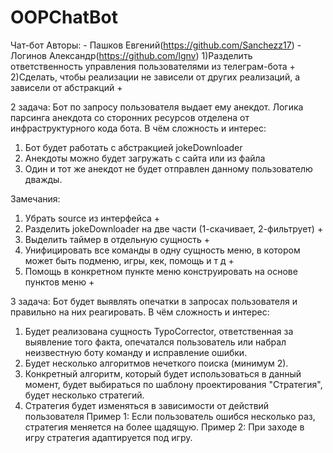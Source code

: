 # OOPChatBot
Чат-бот 
Авторы: - Пашков Евгений(https://github.com/Sanchezz17) - Логинов Александр(https://github.com/lgnv)
1)Разделить ответственность управления пользователями из телеграм-бота +
2)Сделать, чтобы реализации не зависели от других реализаций, а зависели от абстракций +

2 задача:
Бот по запросу пользователя выдает ему анекдот. 
Логика парсинга анекдота со сторонних ресурсов отделена от инфраструктурного кода бота.
В чём сложность и интерес:
1. Бот будет работать с абстракцией jokeDownloader
2. Анекдоты можно будет загружать с сайта или из файла
3. Один и тот же анекдот не будет отправлен данному пользователю дважды.

Замечания:
1. Убрать source из интерфейса +
2. Разделить jokeDownloader на две части (1-скачивает, 2-фильтрует) +
3. Выделить таймер в отдельную сущность +
4. Унифицировать все команды в одну сущность меню, в котором может быть подменю, игры,
кек, помощь и т д +
5. Помощь в конкретном пункте меню конструировать на основе пунктов меню +

3 задача: Бот будет выявлять опечатки в запросах пользователя и правильно на них реагировать.
В чём сложность и интерес:
1. Будет реализована сущность TypoCorrector, ответственная за выявление того факта, опечатался пользователь или набрал неизвестную боту команду
и исправление ошибки.
2. Будет несколько алгоритмов нечеткого поиска (минимум 2).
3. Конкретный алгоритм, который будет использоваться в данный момент,
    будет выбираться по шаблону проектирования "Стратегия", будет несколько стратегий.
4. Стратегия будет изменяться в зависимости от действий пользователя
    Пример 1: Если пользователь ошибся несколько раз, стратегия меняется на более щадящую.
    Пример 2: При заходе в игру стратегия адаптируется под игру.